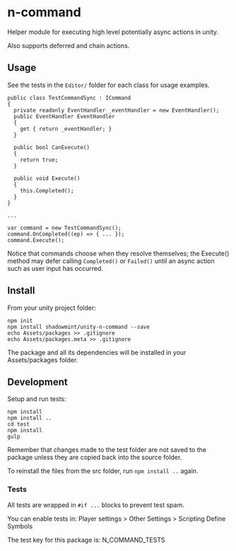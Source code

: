 # n-command

Helper module for executing high level potentially async actions in unity.

Also supports deferred and chain actions.

## Usage

See the tests in the `Editor/` folder for each class for usage examples.

    public class TestCommandSync : ICommand
    {
      private readonly EventHandler _eventHandler = new EventHandler();
      public EventHandler EventHandler
      {
        get { return _eventHandler; }
      }

      public bool CanExecute()
      {
        return true;
      }

      public void Execute()
      {
        this.Completed();
      }
    }

    ...

    var command = new TestCommandSync();
    command.OnCompleted((ep) => { ... });
    command.Execute();

Notice that commands choose when they resolve themselves; the Execute()
method may defer calling `Completed()` or `Failed()` until an async action
such as user input has occurred.

## Install

From your unity project folder:

    npm init
    npm install shadowmint/unity-n-command --save
    echo Assets/packages >> .gitignore
    echo Assets/packages.meta >> .gitignore

The package and all its dependencies will be installed in
your Assets/packages folder.

## Development

Setup and run tests:

    npm install
    npm install ..
    cd test
    npm install
    gulp

Remember that changes made to the test folder are not saved to the package
unless they are copied back into the source folder.

To reinstall the files from the src folder, run `npm install ..` again.

### Tests

All tests are wrapped in `#if ...` blocks to prevent test spam.

You can enable tests in: Player settings > Other Settings > Scripting Define Symbols

The test key for this package is: N_COMMAND_TESTS
